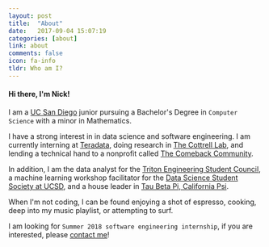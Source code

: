 ```yaml
---
layout: post
title:  "About"
date:   2017-09-04 15:07:19
categories: [about]
link: about
comments: false
icon: fa-info
tldr: Who am I?
---
```

#### Hi there, I'm Nick!

I am a [UC San Diego][contact] junior pursuing a Bachelor's Degree in `Computer Science` with a minor in Mathematics.

I have a strong interest in in data science and software engineering.
I am currently interning at [Teradata][teradata], doing research in [The Cottrell Lab][cottrell], and lending a technical hand to a nonprofit called [The Comeback Community][comeback].

In addition, I am the data analyst for the [Triton Engineering Student Council][tesc], a machine learning workshop facilitator for the [Data Science Student Society at UCSD][ds3], and a house leader in [Tau Beta Pi, California Psi][tbp].

When I'm not coding, I can be found enjoying a shot of espresso, cooking, deep into my music playlist, or attempting to surf.

I am looking for `Summer 2018 software engineering internship`, if you are interested, please [contact me][contact]!

<!--more-->

[ucsd]: https://ucsd.edu/
[teradata]: http://www.teradata.com/
[cottrell]: http://cseweb.ucsd.edu/groups/guru/
[comeback]: https://the-comeback-community.appspot.com/
[tesc]: http://tesc.ucsd.edu/
[ds3]: http://ds3.ucsd.edu/
[tbp]: http://tbp.ucsd.edu/
[contact]: /#contact
